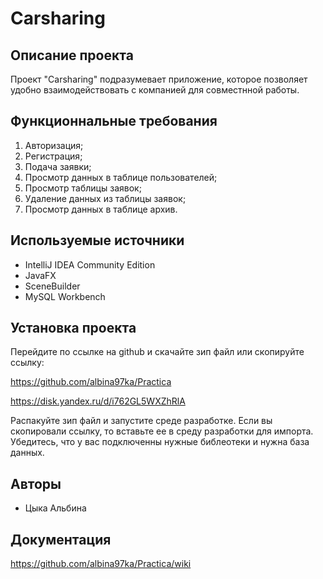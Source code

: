 # Carsharing
## Описание проекта
Проект "Carsharing" подразумевает приложение, которое позволяет удобно взаимодействовать с компанией для совместнной работы.
## Функционнальные требования 
1.	Авторизация;
2.	Регистрация;
3.	Подача заявки;
4.	Просмотр данных в таблице пользователей;
5.  Просмотр таблицы заявок;
6.  Удаление данных из таблицы заявок;
7.  Просмотр данных в таблице архив.
## Используемые источники 
- IntelliJ IDEA Community Edition
- JavaFX
- SceneBuilder
- MySQL Workbench
## Установка проекта
Перейдите по ссылке на github и скачайте зип файл или скопируйте ссылку:

https://github.com/albina97ka/Practica

https://disk.yandex.ru/d/i762GL5WXZhRlA

Распакуйте зип файл и запустите среде разработке. Если вы скопировали ссылку, то вставьте ее в среду разработки для импорта.
Убедитесь, что у вас подключенны нужные библеотеки и нужна база данных.
## Авторы
- Цыка Альбина
## Документация 
https://github.com/albina97ka/Practica/wiki
